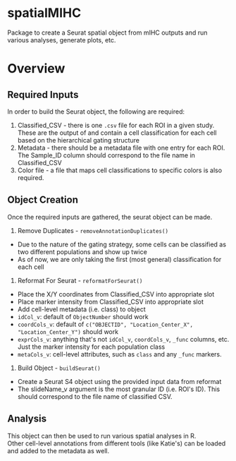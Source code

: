 # spatialMIHC

Package to create a Seurat spatial object from mIHC outputs and run various analyses, generate plots, etc.

# Overview

## Required Inputs

In order to build the Seurat object, the following are required:

1. Classified_CSV - there is one `.csv` file for each ROI in a given study. These are the output of <insert processing tool> and contain a cell classification for each cell based on the hierarchical gating structure
1. Metadata - there should be a metadata file with one entry for each ROI. The Sample_ID column should correspond to the file name in Classified_CSV
1. Color file - a file that maps cell classifications to specific colors is also required.

## Object Creation

Once the required inputs are gathered, the seurat object can be made.

1. Remove Duplicates - `removeAnnotationDuplicates()`
  - Due to the nature of the gating strategy, some cells can be classified as two different populations and show up twice
  - As of now, we are only taking the first (most general) classification for each cell

1. Reformat For Seurat - `reformatForSeurat()`
  - Place the X/Y coordinates from Classified_CSV into appropriate slot
  - Place marker intensity from Classified_CSV into appropriate slot
  - Add cell-level metadata (i.e. class) to object
  - `idCol_v`: default of `ObjectNumber` should work
  - `coordCols_v`: default of `c("OBJECTID", "Location_Center_X", "Location_Center_Y")` should work
  - `exprCols_v`: anything that's not `idCol_v`, `coordCols_v`, `_func` columns, etc. Just the marker intensity for each population class
  - `metaCols_v`: cell-level attributes, such as `class` and any `_func` markers.
  
1. Build Object - `buildSeurat()`
  - Create a Seurat S4 object using the provided input data from reformat
  - The slideName_v argument is the most granular ID (i.e. ROI's ID). This should correspond to the file name of classified CSV.

## Analysis

This object can then be used to run various spatial analyses in R.  
Other cell-level annotations from different tools (like Katie's) can be loaded and added to the metadata as well.  